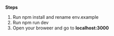 **Steps**
1) Run npm install and rename env.example
2) Run npm run dev
3) Open your broweer and go to **localhost:3000**

